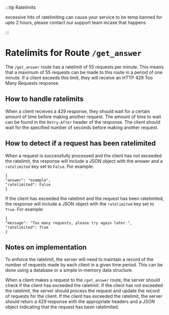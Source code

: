 :::tip Ratelimits

excessive hits of ratelimiting can cause your service to be temp banned for upto 2 hours, please contact our support team incase that happens

:::

# Ratelimits for Route `/get_answer`

The `/get_answer` route has a ratelimit of 55 requests per minute. This means that a maximum of 55 requests can be made to this route in a period of one minute. If a client exceeds this limit, they will receive an HTTP 429 Too Many Requests response.

## How to handle ratelimits

When a client receives a 429 response, they should wait for a certain amount of time before making another request. The amount of time to wait can be found in the `Retry-After` header of the response. The client should wait for the specified number of seconds before making another request.

## How to detect if a request has been ratelimited

When a request is successfully processed and the client has not exceeded the ratelimit, the response will include a JSON object with the answer and a `ratelimited` key set to `False`. For example:
```
{
"answer": "example",
"ratelimited": False
}
```
If the client has exceeded the ratelimit and the request has been ratelimited, the response will include a JSON object with the `ratelimited` key set to `True`. For example:
```
{
"message": "Too many requests, please try again later.",
"ratelimited": True
}
```


## Notes on implementation

To enforce the ratelimit, the server will need to maintain a record of the number of requests made by each client in a given time period. This can be done using a database or a simple in-memory data structure.

When a client makes a request to the `/get_answer` route, the server should check if the client has exceeded the ratelimit. If the client has not exceeded the ratelimit, the server should process the request and update the record of requests for the client. If the client has exceeded the ratelimit, the server should return a 429 response with the appropriate headers and a JSON object indicating that the request has been ratelimited.
